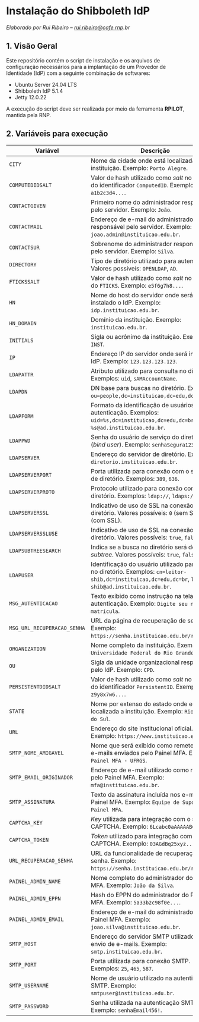 # Instalação do Shibboleth IdP

_Elaborado por Rui Ribeiro – rui.ribeiro@cafe.rnp.br_

## 1. Visão Geral

Este repositório contém o script de instalação e os arquivos de configuração necessários para a implantação de um Provedor de Identidade (IdP) com a seguinte combinação de softwares:

- Ubuntu Server 24.04 LTS  
- Shibboleth IdP 5.1.4  
- Jetty 12.0.22

A execução do script deve ser realizada por meio da ferramenta **RPILOT**, mantida pela RNP.

## 2. Variáveis para execução

| **Variável**              | **Descrição** |
|---------------------------|----------------|
| `CITY` | Nome da cidade onde está localizada a instituição. Exemplo: `Porto Alegre`. |
| `COMPUTEDIDSALT` | Valor de hash utilizado como *salt* no contexto do identificador `ComputedID`. Exemplo: `a1b2c3d4...`. |
| `CONTACTGIVEN` | Primeiro nome do administrador responsável pelo servidor. Exemplo: `João`. |
| `CONTACTMAIL` | Endereço de e-mail do administrador responsável pelo servidor. Exemplo: `joao.admin@instituicao.edu.br`. |
| `CONTACTSUR` | Sobrenome do administrador responsável pelo servidor. Exemplo: `Silva`. |
| `DIRECTORY` | Tipo de diretório utilizado para autenticação. Valores possíveis: `OPENLDAP`, `AD`. |
| `FTICKSSALT` | Valor de hash utilizado como *salt* no contexto do `FTICKS`. Exemplo: `e5f6g7h8...`. |
| `HN` | Nome do host do servidor onde será instalado o IdP. Exemplo: `idp.instituicao.edu.br`. |
| `HN_DOMAIN` | Domínio da instituição. Exemplo: `instituicao.edu.br`. |
| `INITIALS` | Sigla ou acrônimo da instituição. Exemplo: `INST`. |
| `IP` | Endereço IP do servidor onde será instalado o IdP. Exemplo: `123.123.123.123`. |
| `LDAPATTR` | Atributo utilizado para consulta no diretório. Exemplos: `uid`, `sAMAccountName`. |
| `LDAPDN` | DN base para buscas no diretório. Exemplo: `ou=people,dc=instituicao,dc=edu,dc=br`. |
| `LDAPFORM` | Formato da identificação de usuários para autenticação. Exemplos: `uid=%s,dc=instituicao,dc=edu,dc=br`, `%s@ad.instituicao.edu.br`. |
| `LDAPPWD` | Senha do usuário de serviço do diretório (*bind user*). Exemplo: `senhaSegura123!`. |
| `LDAPSERVER` | Endereço do servidor de diretório. Exemplo: `diretorio.instituicao.edu.br`. |
| `LDAPSERVERPORT` | Porta utilizada para conexão com o servidor de diretório. Exemplos: `389`, `636`. |
| `LDAPSERVERPROTO` | Protocolo utilizado para conexão com o diretório. Exemplos: `ldap://`, `ldaps://`. |
| `LDAPSERVERSSL` | Indicativo de uso de SSL na conexão com o diretório. Valores possíveis: `0` (sem SSL), `1` (com SSL). |
| `LDAPSERVERSSLUSE` | Indicativo de uso de SSL na conexão com o diretório. Valores possíveis: `true`, `false`. |
| `LDAPSUBTREESEARCH` | Indica se a busca no diretório será do tipo *subtree*. Valores possíveis: `true`, `false`. |
| `LDAPUSER` | Identificação do usuário utilizado para *bind* no diretório. Exemplos: `cn=leitor-shib,dc=instituicao,dc=edu,dc=br`, `leitor-shib@ad.instituicao.edu.br`. |
| `MSG_AUTENTICACAO` | Texto exibido como instrução na tela de autenticação. Exemplo: `Digite seu número de matrícula`. |
| `MSG_URL_RECUPERACAO_SENHA` | URL da página de recuperação de senha. Exemplo: `https://senha.instituicao.edu.br/recuperar`. |
| `ORGANIZATION` | Nome completo da instituição. Exemplo: `Universidade Federal do Rio Grande do Sul`. |
| `OU` | Sigla da unidade organizacional responsável pelo IdP. Exemplo: `CPD`. |
| `PERSISTENTDIDSALT` | Valor de hash utilizado como *salt* no contexto do identificador `PersistentID`. Exemplo: `z9y8x7w6...`. |
| `STATE` | Nome por extenso do estado onde está localizada a instituição. Exemplo: `Rio Grande do Sul`. |
| `URL` | Endereço do site institucional oficial. Exemplo: `https://www.instituicao.edu.br`. |
| `SMTP_NOME_AMIGAVEL` | Nome que será exibido como remetente dos e-mails enviados pelo Painel MFA. Exemplo: `Painel MFA - UFRGS`. |
| `SMTP_EMAIL_ORIGINADOR` | Endereço de e-mail utilizado como remetente pelo Painel MFA. Exemplo: `mfa@instituicao.edu.br`. |
| `SMTP_ASSINATURA` | Texto da assinatura incluída nos e-mails do Painel MFA. Exemplo: `Equipe de Suporte - Painel MFA`. |
| `CAPTCHA_KEY` | *Key* utilizada para integração com o serviço CAPTCHA. Exemplo: `6Lcabc0aAAAAABCD123456`. |
| `CAPTCHA_TOKEN` | *Token* utilizado para integração com o serviço CAPTCHA. Exemplo: `03AGdBq25xyz...`. |
| `URL_RECUPERACAO_SENHA` | URL da funcionalidade de recuperação de senha. Exemplo: `https://senha.instituicao.edu.br/recuperar`. |
| `PAINEL_ADMIN_NAME` | Nome completo do administrador do Painel MFA. Exemplo: `João da Silva`. |
| `PAINEL_ADMIN_EPPN` | Hash do EPPN do administrador do Painel MFA. Exemplo: `5a33b2c98f0e...`. |
| `PAINEL_ADMIN_EMAIL` | Endereço de e-mail do administrador do Painel MFA. Exemplo: `joao.silva@instituicao.edu.br`. |
| `SMTP_HOST` | Endereço do servidor SMTP utilizado para envio de e-mails. Exemplo: `smtp.instituicao.edu.br`. |
| `SMTP_PORT` | Porta utilizada para conexão SMTP. Exemplos: `25`, `465`, `587`. |
| `SMTP_USERNAME` | Nome de usuário utilizado na autenticação SMTP. Exemplo: `smtpuser@instituicao.edu.br`. |
| `SMTP_PASSWORD` | Senha utilizada na autenticação SMTP. Exemplo: `senhaEmail456!`. |